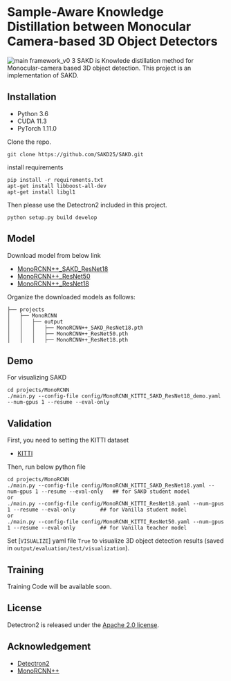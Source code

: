 # Sample-Aware Knowledge Distillation between Monocular Camera-based 3D Object Detectors
![main framework_v0 3](https://github.com/user-attachments/assets/d33e52d9-b7bf-48d2-b2d6-623690f0865f)
SAKD is Knowlede distillation method for Monocular-camera based 3D object detection. This project is an implementation of SAKD.



## Installation

* Python 3.6
* CUDA 11.3
* PyTorch 1.11.0 


Clone the repo.
```
git clone https://github.com/SAKD25/SAKD.git
```
install requirements
```
pip install -r requirements.txt
apt-get install libboost-all-dev
apt-get install libgl1
```

Then please use the Detectron2 included in this project.
```
python setup.py build develop
```


## Model
Download model from below link
* [MonoRCNN++_SAKD_ResNet18](https://drive.google.com/file/d/1xhHFEk5jpAjinyC_9a98yHQgZdhMkfEL/view?usp=sharing)
* [MonoRCNN++_ResNet50](https://drive.google.com/file/d/1WiPAvhNYNG510hpYseMvLm6Ko2LrmfHI/view?usp=sharing)
* [MonoRCNN++_ResNet18](https://drive.google.com/file/d/1aY2UYUclbXQoZTFjE3k5iCDEnpCYBdct/view?usp=sharing)

Organize the downloaded models as follows:
```
├── projects
│   ├── MonoRCNN
│   │   ├── output
│   │   │   ├── MonoRCNN++_SAKD_ResNet18.pth   
│   │   │   ├── MonoRCNN++_ResNet50.pth
│   │   │   ├── MonoRCNN++_ResNet18.pth
```

## Demo
For visualizing SAKD
```
cd projects/MonoRCNN
./main.py --config-file config/MonoRCNN_KITTI_SAKD_ResNet18_demo.yaml --num-gpus 1 --resume --eval-only
```


## Validation

First, you need to setting the KITTI dataset

* [KITTI](projects/KITTI/README.md)

Then, run below python file

```
cd projects/MonoRCNN
./main.py --config-file config/MonoRCNN_KITTI_SAKD_ResNet18.yaml --num-gpus 1 --resume --eval-only   ## for SAKD student model
or
./main.py --config-file config/MonoRCNN_KITTI_ResNet18.yaml --num-gpus 1 --resume --eval-only        ## for Vanilla student model
or
./main.py --config-file config/MonoRCNN_KITTI_ResNet50.yaml --num-gpus 1 --resume --eval-only        ## for Vanilla teacher model
```
Set [`VISUALIZE`] yaml file `True` to visualize 3D object detection results (saved in `output/evaluation/test/visualization`).


## Training
Training Code will be available soon.

## License

Detectron2 is released under the [Apache 2.0 license](LICENSE).


## Acknowledgement
* [Detectron2](https://github.com/facebookresearch/detectron2)
* [MonoRCNN++](https://github.com/Rock-100/MonoDet)

